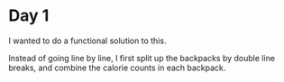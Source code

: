# Day 1

I wanted to do a functional solution to this.

Instead of going line by line, I first split up the backpacks by double line breaks, and combine the calorie counts in each backpack.